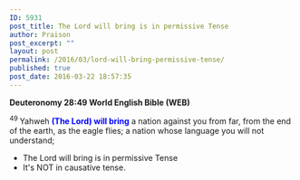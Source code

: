 ```yaml
---
ID: 5931
post_title: The Lord will bring is in permissive Tense
author: Praison
post_excerpt: ""
layout: post
permalink: /2016/03/lord-will-bring-permissive-tense/
published: true
post_date: 2016-03-22 18:57:35
---
```

<strong><span class="passage-display-bcv">Deuteronomy 28:49
</span><span class="passage-display-version">World English Bible (WEB)</span></strong>

<span id="en-WEB-5661" class="text Deut-28-49"><sup class="versenum">49 </sup>Yahweh <span style="color: #0000ff;"><strong>(The Lord) will bring</strong></span> a nation against you from far, from the end of the earth, as the eagle flies; a nation whose language you will not understand;</span>
<ul>
	<li>The Lord will bring is in permissive Tense</li>
	<li>It's NOT in causative tense.</li>
</ul>